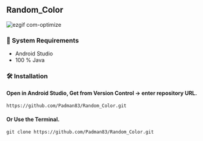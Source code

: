 ## Random_Color

![ezgif com-optimize](https://user-images.githubusercontent.com/45048950/94460731-c476e280-01eb-11eb-867a-1ebfade22555.gif)

### 🧰 System Requirements

* Android Studio
* 100 % Java

### 🛠️ Installation 

#### Open in Android Studio, Get from Version Control -> enter repository URL.

```
https://github.com/Padman83/Random_Color.git
```

#### Or Use the Terminal.

```
git clone https://github.com/Padman83/Random_Color.git

